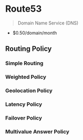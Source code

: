 # Route53

> Domain Name Service (DNS)

- $0.50/domain/month

## Routing Policy 

### Simple Routing

### Weighted Policy

### Geolocation Policy

### Latency Policy

### Failover Policy

### Multivalue Answer Policy
